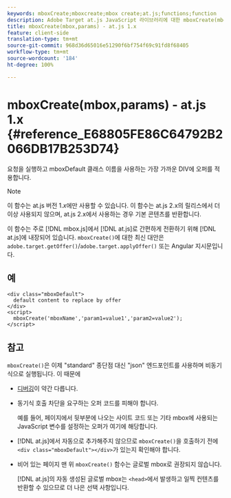 ```yaml
---
keywords: mboxCreate;mboxcreate;mbox create;at.js;functions;function
description: Adobe Target at.js JavaScript 라이브러리에 대한 mboxCreate(mbox,params) 함수 정보입니다.
title: mboxCreate(mbox,params) - at.js 1.x
feature: client-side
translation-type: tm+mt
source-git-commit: 968d36d65016e51290f6bf754f69c91fd8f68405
workflow-type: tm+mt
source-wordcount: '184'
ht-degree: 100%

---
```



# mboxCreate(mbox,params) - at.js 1.x {#reference_E68805FE86C64792B2066DB17B253D74}

요청을 실행하고 mboxDefault 클래스 이름을 사용하는 가장 가까운 DIV에 오퍼를 적용합니다.

>[!NOTE]
>
>이 함수는 at.js 버전 1.*x*&#x200B;에만 사용할 수 있습니다. 이 함수는 at.js 2.x의 릴리스에서 더 이상 사용되지 않으며, at.js 2.x에서 사용하는 경우 기본 콘텐츠를 반환합니다.

이 함수는 주로 [!DNL mbox.js]에서 [!DNL at.js]로 간편하게 전환하기 위해 [!DNL at.js]에 내장되어 있습니다. `mboxCreate()`에 대한 최신 대안은 `adobe.target.getOffer()`/`adobe.target.applyOffer()` 또는 Angular 지시문입니다.

## 예

```
<div class="mboxDefault"> 
  default content to replace by offer 
</div> 
<script> 
  mboxCreate('mboxName','param1=value1','param2=value2'); 
</script>
```

## 참고

`mboxCreate()`은 이제 &quot;standard&quot; 종단점 대신 &quot;json&quot; 엔드포인트를 사용하며 비동기식으로 실행됩니다. 이 때문에

* [디버깅](/help/c-implementing-target/c-implementing-target-for-client-side-web/c-target-debugging-atjs/target-debugging-atjs.md#concept_CAE591DA8C404C22917584ECD4F7494F)이 약간 다릅니다.
* 동기식 호출 차단을 요구하는 오퍼 코드를 피해야 합니다.

   예를 들어, 페이지에서 뒷부분에 나오는 사이트 코드 또는 기타 mbox에 사용되는 JavaScript 변수를 설정하는 오퍼가 여기에 해당합니다.

* [!DNL at.js]에서 자동으로 추가해주지 않으므로 `mboxCreate()`을 호출하기 전에 `<div class="mboxDefault"></div>`가 있는지 확인해야 합니다.

* 비어 있는 페이지 맨 위 `mboxCreate()` 함수는 글로벌 mbox로 권장되지 않습니다.

   [!DNL at.js]의 자동 생성된 글로벌 mbox는 `<head>`에서 발생하고 일찍 컨텐츠를 반환할 수 있으므로 더 나은 선택 사항입니다.